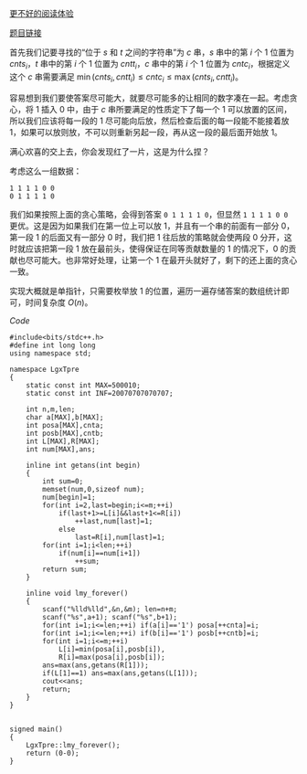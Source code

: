 [更不好的阅读体验](https://www.cnblogs.com/LittleTwoawa/p/16919689.html)

[题目链接](https://www.luogu.com.cn/problem/AT_arc132_d)

首先我们记要寻找的“位于 $s$ 和 $t$ 之间的字符串”为 $c$ 串，$s$ 串中的第 $i$ 个 $1$ 位置为 $cnts_i$，$t$ 串中的第 $i$ 个 $1$ 位置为 $cntt_i$，$c$ 串中的第 $i$ 个 $1$ 位置为 $cntc_i$，根据定义这个 $c$ 串需要满足 $\min(cnts_i,cntt_i) \le cntc_i \le \max(cnts_i,cntt_i)$。

容易想到我们要使答案尽可能大，就要尽可能多的让相同的数字凑在一起。考虑贪心，将 $1$ 插入 $0$ 中，由于 $c$ 串所要满足的性质定下了每一个 $1$ 可以放置的区间，所以我们应该将每一段的 $1$ 尽可能向后放，然后检查后面的每一段能不能接着放 $1$，如果可以放则放，不可以则重新另起一段，再从这一段的最后面开始放 $1$。

满心欢喜的交上去，你会发现红了一片，这是为什么捏？

考虑这么一组数据：

```
1 1 1 1 0 0
0 1 1 1 1 0
```

我们如果按照上面的贪心策略，会得到答案 `0 1 1 1 1 0`，但显然 `1 1 1 1 0 0` 更优。这是因为如果我们在第一位上可以放 $1$，并且有一个串的前面有一部分 $0$，第一段 $1$ 的后面又有一部分 $0$ 时，我们把 $1$ 往后放的策略就会使两段 $0$ 分开，这时就应该把第一段 $1$ 放在最前头，使得保证在同等贡献数量的 $1$ 的情况下，$0$ 的贡献也尽可能大。也非常好处理，让第一个 $1$ 在最开头就好了，剩下的还上面的贪心一致。

实现大概就是单指针，只需要枚举放 $1$ 的位置，遍历一遍存储答案的数组统计即可，时间复杂度 $O(n)$。

$Code$
```
#include<bits/stdc++.h>
#define int long long
using namespace std;

namespace LgxTpre
{
    static const int MAX=500010;
    static const int INF=20070707070707;

    int n,m,len;
    char a[MAX],b[MAX];
    int posa[MAX],cnta;
    int posb[MAX],cntb;
    int L[MAX],R[MAX];
    int num[MAX],ans;

    inline int getans(int begin)
    {
        int sum=0;
        memset(num,0,sizeof num);
        num[begin]=1;
        for(int i=2,last=begin;i<=m;++i)
            if(last+1>=L[i]&&last+1<=R[i])
                ++last,num[last]=1;
            else    
                last=R[i],num[last]=1;
        for(int i=1;i<len;++i)
            if(num[i]==num[i+1])
                ++sum;
        return sum;
    }

    inline void lmy_forever()
    {
        scanf("%lld%lld",&n,&m); len=n+m;
        scanf("%s",a+1); scanf("%s",b+1);
        for(int i=1;i<=len;++i) if(a[i]=='1') posa[++cnta]=i;
        for(int i=1;i<=len;++i) if(b[i]=='1') posb[++cntb]=i;
        for(int i=1;i<=m;++i)
            L[i]=min(posa[i],posb[i]),
            R[i]=max(posa[i],posb[i]);
        ans=max(ans,getans(R[1]));
        if(L[1]==1) ans=max(ans,getans(L[1]));
        cout<<ans;
        return;
    }
}


signed main()
{
    LgxTpre::lmy_forever();
    return (0-0);
}
```